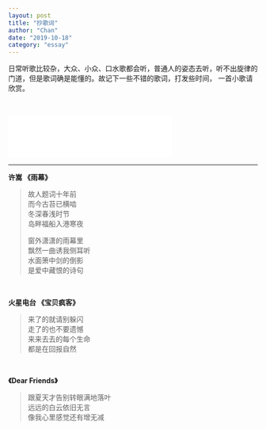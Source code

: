 ```yaml
---
layout: post
title: "抄歌词"
author: "Chan"
date: "2019-10-18"
category: "essay"
---
```


日常听歌比较杂，大众、小众、口水歌都会听，普通人的姿态去听，听不出旋律的门道，但是歌词确是能懂的。故记下一些不错的歌词，打发些时间， 一首小歌请欣赏。

​     



<div markdown="0"><iframe  frameborder="no" border="0" marginwidth="0" marginheight="0" width=330 height=86 src="//music.163.com/outchain/player?type=2&id=530057917&auto=0&height=66"></iframe></div>



---

**许嵩 《雨幕》**

> 故人题词十年前  
> 而今古苔已横啮  
> 冬深春浅时节   
> 岛畔福船入港寒夜         
>
> 窗外潇潇的雨幕里   
> 飘然一曲诱我侧耳听   
> 水面箫中剑的倒影   
> 是爱中藏恨的诗句    

​                

**火星电台 《宝贝疯客》**

> 来了的就请别躲闪   
> 走了的也不要遗憾   
> 来来去去的每个生命  
> 都是在回报自然       

​          

**《Dear Friends》**

> 跟夏天才告别转眼满地落叶   
> 远远的白云依旧无言  
> 像我心里感觉还有增无减      